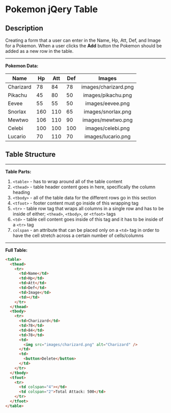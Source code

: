 # Pokemon jQery Table

## Description

Creating a form that a user can enter in the Name, Hp, Att, Def, and Image for a Pokemon. When a user clicks the **Add** button the Pokemon should be added as a new row in the table.

---
**Pokemon Data:**

| Name | Hp | Att | Def | Images |
| --- | --- | --- | --- | :---: |
| Charizard | 78 | 84 | 78 | images/charizard.png |
| Pikachu | 45 | 80 | 50 | images/pikachu.png |
| Eevee | 55 | 55 | 50 | images/eevee.png |
| Snorlax | 160 | 110 | 65 | images/snorlax.png |
| Mewtwo | 106 | 110 | 90 | images/mewtwo.png |
| Celebi | 100 | 100 | 100 | images/celebi.png |
| Lucario | 70 | 110 | 70 | images/lucario.png |


## Table Structure

---
**Table Parts:**

1. `<table>` - has to wrap around all of the table content
1. `<thead>` - table header content goes in here, specifically the column heading
1. `<tbody>` - all of the table data for the different rows go in this section
1. `<tfoot>` - footer content must go inside of this wrapping tag
1. `<tr>` - table row tag that wraps all columns in a single row and has to be inside of either; `<thead>`, `<tbody>`, or `<tfoot>` tags
1. `<td>` - table cell content goes inside of this tag and it has to be inside of a `<tr>` tag
1. `colspan` - an attribute that can be placed only on a `<td>` tag in order to have the cell stretch across a certain number of cells/columns

---
**Full Table:**

```HTML
<table>
  <thead>
    <tr>
      <td>Name</td>
      <td>Hp</td>
      <td>Att</td>
      <td>Def</td>
      <td>Image</td>
      <td></td>
    </tr>
  </thead>
  <tbody>
    <tr>
      <td>Charizard</td>
      <td>78</td>
      <td>84</td>
      <td>78</td>
      <td>
        <img src="images/charizard.png" alt="Charizard" />
      </td>
      <td>
        <button>Delete</button>
      </td>
    </tr>
  </tbody>
  <tfoot>
    <tr>
      <td colspan="4"></td>
      <td colspan="2">Total Attack: 500</td>
    </tr>
  </tfoot>
</table>
```